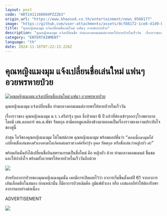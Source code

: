 ```yaml
---
layout: post
code: "ART2411160604PZZZ63"
origin_url: "https://www.khaosod.co.th/entertainment/news_9508177"
image: "https://github.com/user-attachments/assets/8cf88172-1ce8-41d9-be1d-5edf8bc0de08"
title: "คุณหญิงแมงมุม แจ้งเปลี่ยนชื่อเล่นใหม่ แฟนๆ อวยพรหายป่วย"
description: "คุณหญิงแมงมุม แจ้งเปลี่ยนชื่อ ท่ามกลางคอมเมนต์อวยพรให้หายป่วยในเร็ววัน  เรื่องราวของ คุณหญิงแมงมุม ม.ร.ว.ศรีคำรุ้ง ยุคล ซึ่งป่วยมา"
category: "ENTERTAINMENT"
language: "th"
date: 2024-11-16T07:22:13.226Z
---
```


# คุณหญิงแมงมุม แจ้งเปลี่ยนชื่อเล่นใหม่ แฟนๆ อวยพรหายป่วย

[![คุณหญิงแมงมุม แจ้งเปลี่ยนชื่อเล่นใหม่ แฟนๆ อวยพรหายป่วย](https://www.khaosod.co.th/wpapp/uploads/2024/11/kunyingbua-2.jpg "คุณหญิงแมงมุม แจ้งเปลี่ยนชื่อเล่นใหม่ แฟนๆ อวยพรหายป่วย")](https://www.khaosod.co.th/wpapp/uploads/2024/11/kunyingbua-2.jpg)

คุณหญิงแมงมุม แจ้งเปลี่ยนชื่อ ท่ามกลางคอมเมนต์อวยพรให้หายป่วยในเร็ววัน

เรื่องราวของ คุณหญิงแมงมุม ม.ร.ว.ศรีคำรุ้ง ยุคล ซึ่งป่วยมา 6 ปี แล้วที่ต้องเข้าๆออกๆโรงพยาบาล โดยมี เสธ.ดอลลาร์ พล.ต.พัชร รัตตกุล สามีคอยดูแลเคียงข้างมาตลอดเป็นเรื่องราวของความประทับใจของคู่นี้

​ล่าสุด ไอจีของคุณหญิงแมงมุม ได้โพสต์ภาพ คุณหญิงแมงมุม พร้อมแคปชั่นว่า _“ตอนนี้เเมงมุมได้เปลี่ยนชื่อเล่นของตัวเองตามใบเกิดหม่อมราชวงศ์ศรีคำรุ้ง ยุคล รัตตกุล หรือชื่อเล่นว่าหญิงบัว ค่ะ”_

พร้อมกันนั้นยังได้เปลี่ยนชื่ออินสตราแกรมเป็นชื่อใหม่ คือ หญิงบัว ด้วย ท่ามกลางคอมเมนต์ ชื่นชม และให้กำลังใจ พร้อมทั้งอวยพรให้หายป่วยในเร็ววันอีกด้วย

[![](https://www.khaosod.co.th/wpapp/uploads/2024/11/mmue.jpg)](https://www.khaosod.co.th/wpapp/uploads/2024/11/mmue.jpg)

สำหรับอาการป่วยของคุณหญิงแมงมุมนั้น เคยมีการเปิดเผยไว้ว่า อาการเริ่มขึ้นตั้งแต่ปี 61 จากอาการเส้นเลือดตีบในสมอง ก่อนหน้านั้น ก็มีอาการป่วยเดิมคือ ภูมิแพ้ตัวเอง หรือ เอสแอลอี ​​ทำให้ต้องรักษาอาการมาอย่างต่อเนื่อง

ADVERTISEMENT

[![](https://www.khaosod.co.th/wpapp/uploads/2024/11/jgwujrugf.jpg)](https://www.khaosod.co.th/wpapp/uploads/2024/11/jgwujrugf.jpg)